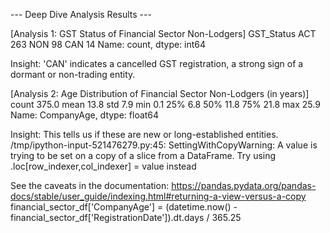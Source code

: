 --- Deep Dive Analysis Results ---

[Analysis 1: GST Status of Financial Sector Non-Lodgers]
GST_Status
ACT    263
NON     98
CAN     14
Name: count, dtype: int64

Insight: 'CAN' indicates a cancelled GST registration, a strong sign of a dormant or non-trading entity.

[Analysis 2: Age Distribution of Financial Sector Non-Lodgers (in years)]
count    375.0
mean      13.8
std        7.9
min        0.1
25%        6.8
50%       11.8
75%       21.8
max       25.9
Name: CompanyAge, dtype: float64

Insight: This tells us if these are new or long-established entities.
/tmp/ipython-input-521476279.py:45: SettingWithCopyWarning: 
A value is trying to be set on a copy of a slice from a DataFrame.
Try using .loc[row_indexer,col_indexer] = value instead

See the caveats in the documentation: https://pandas.pydata.org/pandas-docs/stable/user_guide/indexing.html#returning-a-view-versus-a-copy
  financial_sector_df['CompanyAge'] = (datetime.now() - financial_sector_df['RegistrationDate']).dt.days / 365.25
